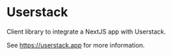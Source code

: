 # Userstack

Client library to integrate a NextJS app with Userstack.

See https://userstack.app for more information.

